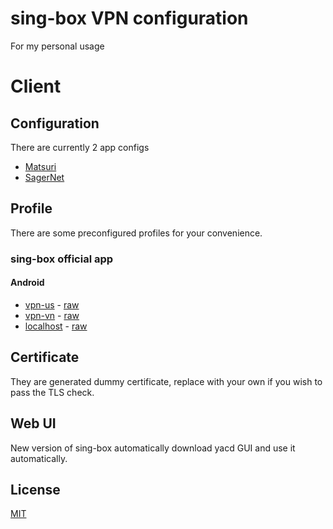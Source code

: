 # sing-box VPN configuration

For my personal usage

# Client

## Configuration

There are currently 2 app configs

+ [Matsuri](client/config/matsuri.json)
+ [SagerNet](client/config/sagernet.json)

## Profile

There are some preconfigured profiles for your convenience.

### sing-box official app

#### Android

+ [vpn-us](client/profile/sfa/vpn-us.json) - [raw](https://raw.githubusercontent.com/teppyboy/everything-v2ray/master/client/profile/sfa/vpn-us.json)
+ [vpn-vn](client/profile/sfa/vpn-vn.json) - [raw](https://raw.githubusercontent.com/teppyboy/everything-v2ray/master/client/profile/sfa/vpn-vn.json)
+ [localhost](client/profile/sfa/test.json) - [raw](https://raw.githubusercontent.com/teppyboy/everything-v2ray/master/client/profile/sfa/test.json)

## Certificate

They are generated dummy certificate, replace with your own if you wish to pass the TLS check.

## Web UI

New version of sing-box automatically download yacd GUI and use it automatically.

## License

[MIT](LICENSE)
